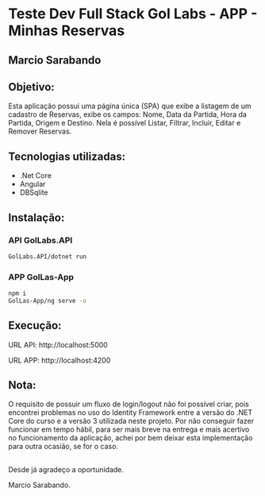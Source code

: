 # Teste Dev Full Stack Gol Labs - APP - Minhas Reservas
## Marcio Sarabando

## Objetivo: 
Esta aplicação possui uma página única (SPA) que exibe a listagem de um cadastro de Reservas, exibe os campos: Nome, Data da Partida, Hora da Partida, Origem e Destino. Nela é possível Listar, Filtrar, Incluir, Editar e Remover Reservas.

## Tecnologias utilizadas:
<ul>
    <li>.Net Core</li>
    <li>Angular</li>
    <li>DBSqlite</li>
</ul>

## Instalação:
### API GolLabs.API
```sh
GolLabs.API/dotnet run
```

### APP GolLas-App
```sh
npm i
GolLas-App/ng serve -o
```

 ## Execução:
<p>URL API: http://localhost:5000</p>
<p>URL APP: http://localhost:4200</p>

## Nota: 
O requisito de possuir um fluxo de login/logout não foi possível criar, pois encontrei problemas no uso do Identity Framework entre a versão do .NET Core do curso e a versão 3 utilizada neste projeto. Por não conseguir fazer funcionar em tempo hábil, para ser mais breve na entrega e mais acertivo no funcionamento da aplicação, achei por bem deixar esta implementação para outra ocasião, se for o caso.
## 
Desde já agradeço a oportunidade.


Marcio Sarabando.